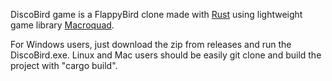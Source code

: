 DiscoBird game is a FlappyBird clone made with [Rust]([https://www.rust-lang.org/]) using lightweight game library [Macroquad]([https://macroquad.rs/]).

For Windows users, just download the zip from releases and run the DiscoBird.exe. Linux and Mac users should be easily git clone and build the project with "cargo build".
